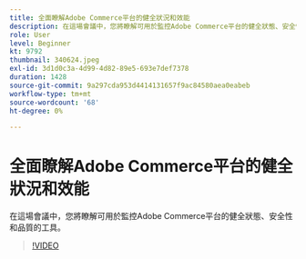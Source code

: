 ```yaml
---
title: 全面瞭解Adobe Commerce平台的健全狀況和效能
description: 在這場會議中，您將瞭解可用於監控Adobe Commerce平台的健全狀態、安全性和品質的工具。
role: User
level: Beginner
kt: 9792
thumbnail: 340624.jpeg
exl-id: 3d1d0c3a-4d99-4d82-89e5-693e7def7378
duration: 1428
source-git-commit: 9a297cda953d4414131657f9ac84580aea0eabeb
workflow-type: tm+mt
source-wordcount: '68'
ht-degree: 0%

---
```


# 全面瞭解Adobe Commerce平台的健全狀況和效能

在這場會議中，您將瞭解可用於監控Adobe Commerce平台的健全狀態、安全性和品質的工具。

>[!VIDEO](https://video.tv.adobe.com/v/3456873/?quality=12&learn=on&captions=chi_hant)
